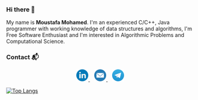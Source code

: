### Hi there 👋

My name is **Moustafa Mohamed**. I'm an experienced C/C++, Java programmer with working knowledge of data structures and algorithms, I'm Free Software Enthusiast and I'm interested in Algorithmic Problems and Computational Science.


### Contact 📬

<p align="center">
	<a href="
https://www.linkedin.com/in/moustafa-abdelhady
" target="_blank"> <img src="res/linkedin.png" alt="Linkedin" width="32" height="32"/> </a>
	&nbsp;&nbsp;
	<a 
href="mailto:eng.moustafa.abdelhady@gmail.com"
" target="_blank"> <img src="res/mail.png" alt="Mail" width="32" height="32"/> </a>
	&nbsp;&nbsp;
	<a href="
https://t.me/Mou_M7md
" target="_blank"> <img src="res/telegram.png" alt="Telegram" width="32" height="32"/> </a>
</p>

[![Top Langs](
https://github-readme-stats.vercel.app/api/top-langs/?username=M0D4&show_icons=true&layout=compact&theme=gruvbox&langs_count=10&card_width=445
)](
https://github.com/anuraghazra/github-readme-stats
) 
